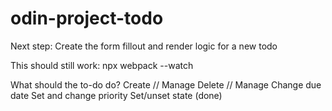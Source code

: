 # odin-project-todo

Next step: Create the form fillout and render logic for a new todo

This should still work: 
npx webpack --watch


What should the to-do do? 
Create // Manage
Delete // Manage
Change due date
Set and change priority
Set/unset state (done)


